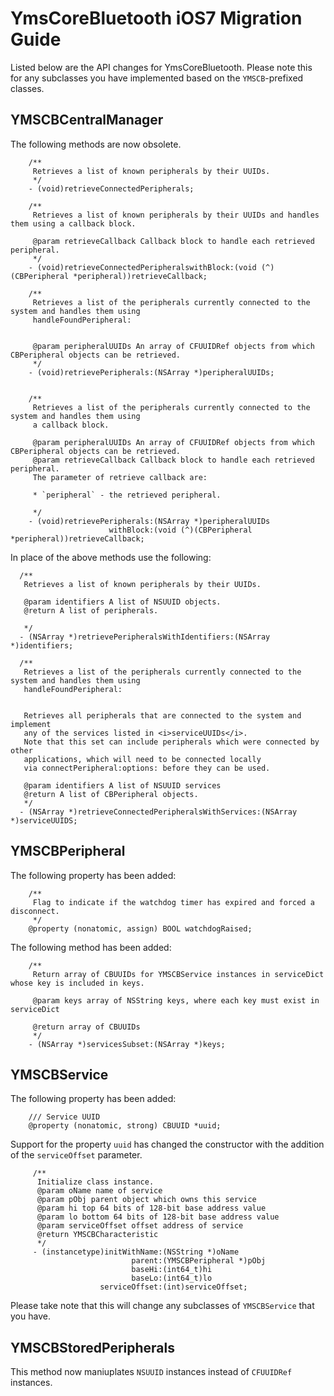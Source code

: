 # YmsCoreBluetooth iOS7 Migration Guide

Listed below are the API changes for YmsCoreBluetooth. Please note this for any subclasses you have implemented based on the `YMSCB`-prefixed classes.

## YMSCBCentralManager

The following methods are now obsolete. 

		/**
		 Retrieves a list of known peripherals by their UUIDs.
		 */
		- (void)retrieveConnectedPeripherals;

		/**
		 Retrieves a list of known peripherals by their UUIDs and handles them using a callback block.

		 @param retrieveCallback Callback block to handle each retrieved peripheral.
		 */
		- (void)retrieveConnectedPeripheralswithBlock:(void (^)(CBPeripheral *peripheral))retrieveCallback;

		/**
		 Retrieves a list of the peripherals currently connected to the system and handles them using
		 handleFoundPeripheral:


		 @param peripheralUUIDs An array of CFUUIDRef objects from which CBPeripheral objects can be retrieved.
		 */
		- (void)retrievePeripherals:(NSArray *)peripheralUUIDs;


		/**
		 Retrieves a list of the peripherals currently connected to the system and handles them using
		 a callback block.

		 @param peripheralUUIDs An array of CFUUIDRef objects from which CBPeripheral objects can be retrieved. 
		 @param retrieveCallback Callback block to handle each retrieved peripheral.
		 The parameter of retrieve callback are:

		 * `peripheral` - the retrieved peripheral.

		 */
		- (void)retrievePeripherals:(NSArray *)peripheralUUIDs
						  withBlock:(void (^)(CBPeripheral *peripheral))retrieveCallback;

In place of the above methods use the following:


	  /**
	   Retrieves a list of known peripherals by their UUIDs.

	   @param identifiers A list of NSUUID objects.
	   @return A list of peripherals.

	   */
	  - (NSArray *)retrievePeripheralsWithIdentifiers:(NSArray *)identifiers;

	  /**
	   Retrieves a list of the peripherals currently connected to the system and handles them using
	   handleFoundPeripheral:


	   Retrieves all peripherals that are connected to the system and implement 
	   any of the services listed in <i>serviceUUIDs</i>.
	   Note that this set can include peripherals which were connected by other 
	   applications, which will need to be connected locally
	   via connectPeripheral:options: before they can be used.

	   @param identifiers A list of NSUUID services
	   @return A list of CBPeripheral objects.
	   */
	  - (NSArray *)retrieveConnectedPeripheralsWithServices:(NSArray *)serviceUUIDS;


## YMSCBPeripheral

The following property has been added:

		/**
		 Flag to indicate if the watchdog timer has expired and forced a disconnect.
		 */
		@property (nonatomic, assign) BOOL watchdogRaised;

The following method has been added:

		/**
		 Return array of CBUUIDs for YMSCBService instances in serviceDict whose key is included in keys.

		 @param keys array of NSString keys, where each key must exist in serviceDict

		 @return array of CBUUIDs
		 */
		- (NSArray *)servicesSubset:(NSArray *)keys;


## YMSCBService

The following property has been added:

		/// Service UUID
		@property (nonatomic, strong) CBUUID *uuid;


Support for the property `uuid` has changed the constructor with the addition of the `serviceOffset` parameter.

         /**
          Initialize class instance.
          @param oName name of service
          @param pObj parent object which owns this service
          @param hi top 64 bits of 128-bit base address value
          @param lo bottom 64 bits of 128-bit base address value
          @param serviceOffset offset address of service
          @return YMSCBCharacteristic
          */
         - (instancetype)initWithName:(NSString *)oName
                               parent:(YMSCBPeripheral *)pObj
                               baseHi:(int64_t)hi
                               baseLo:(int64_t)lo
                        serviceOffset:(int)serviceOffset;

Please take note that this will change any subclasses of `YMSCBService` that you have.


## YMSCBStoredPeripherals

This method now maniuplates `NSUUID` instances instead of `CFUUIDRef` instances.


